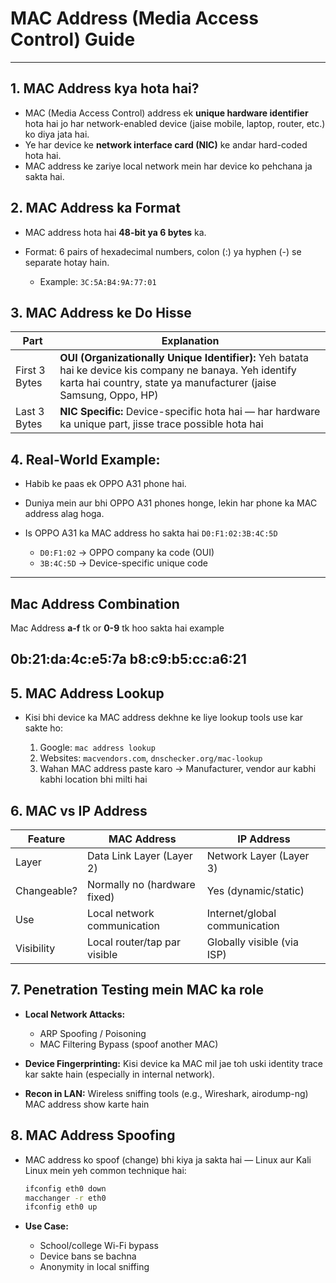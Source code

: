 # MAC Address (Media Access Control) Guide

---

## 1. MAC Address kya hota hai?

* MAC (Media Access Control) address ek **unique hardware identifier** hota hai jo har network-enabled device (jaise mobile, laptop, router, etc.) ko diya jata hai.
* Ye har device ke **network interface card (NIC)** ke andar hard-coded hota hai.
* MAC address ke zariye local network mein har device ko pehchana ja sakta hai.

## 2. MAC Address ka Format

* MAC address hota hai **48-bit ya 6 bytes** ka.
* Format: 6 pairs of hexadecimal numbers, colon (:) ya hyphen (-) se separate hotay hain.

  * Example: `3C:5A:B4:9A:77:01`

## 3. MAC Address ke Do Hisse

| Part          | Explanation                                                                                                                                                                   |
| ------------- | ----------------------------------------------------------------------------------------------------------------------------------------------------------------------------- |
| First 3 Bytes | **OUI (Organizationally Unique Identifier):** Yeh batata hai ke device kis company ne banaya. Yeh identify karta hai country, state ya manufacturer (jaise Samsung, Oppo, HP) |
| Last 3 Bytes  | **NIC Specific:** Device-specific hota hai — har hardware ka unique part, jisse trace possible hota hai                                                                       |

## 4. Real-World Example:

* Habib ke paas ek OPPO A31 phone hai.
* Duniya mein aur bhi OPPO A31 phones honge, lekin har phone ka MAC address alag hoga.
* Is OPPO A31 ka MAC address ho sakta hai `D0:F1:02:3B:4C:5D`

  * `D0:F1:02` → OPPO company ka code (OUI)
  * `3B:4C:5D` → Device-specific unique code

---

## Mac Address Combination 
Mac Address **a-f** tk or **0-9** tk hoo sakta hai example 

**0b:21:da:4c:e5:7a**
**b8:c9:b5:cc:a6:21**
---

## 5. MAC Address Lookup

* Kisi bhi device ka MAC address dekhne ke liye lookup tools use kar sakte ho:

  1. Google: `mac address lookup`
  2. Websites: `macvendors.com`, `dnschecker.org/mac-lookup`
  3. Wahan MAC address paste karo → Manufacturer, vendor aur kabhi kabhi location bhi milti hai

## 6. MAC vs IP Address

| Feature     | MAC Address                  | IP Address                    |
| ----------- | ---------------------------- | ----------------------------- |
| Layer       | Data Link Layer (Layer 2)    | Network Layer (Layer 3)       |
| Changeable? | Normally no (hardware fixed) | Yes (dynamic/static)          |
| Use         | Local network communication  | Internet/global communication |
| Visibility  | Local router/tap par visible | Globally visible (via ISP)    |

## 7. Penetration Testing mein MAC ka role

* **Local Network Attacks:**

  * ARP Spoofing / Poisoning
  * MAC Filtering Bypass (spoof another MAC)
* **Device Fingerprinting:** Kisi device ka MAC mil jae toh uski identity trace kar sakte hain (especially in internal network).
* **Recon in LAN:** Wireless sniffing tools (e.g., Wireshark, airodump-ng) MAC address show karte hain

## 8. MAC Address Spoofing

* MAC address ko spoof (change) bhi kiya ja sakta hai — Linux aur Kali Linux mein yeh common technique hai:

  ```bash
  ifconfig eth0 down
  macchanger -r eth0
  ifconfig eth0 up
  ```
* **Use Case:**

  * School/college Wi-Fi bypass
  * Device bans se bachna
  * Anonymity in local sniffing
